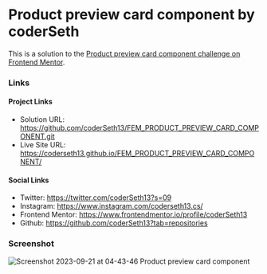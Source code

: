 # Product preview card component by coderSeth

This is a solution to the [Product preview card component challenge on Frontend Mentor](https://www.frontendmentor.io/challenges/product-preview-card-component-GO7UmttRfa).


### Links

#### Project Links
- Solution URL: https://github.com/coderSeth13/FEM_PRODUCT_PREVIEW_CARD_COMPONENT.git
- Live Site URL: https://coderseth13.github.io/FEM_PRODUCT_PREVIEW_CARD_COMPONENT/

#### Social Links
- Twitter: https://twitter.com/coderSeth13?s=09
- Instagram: https://www.instagram.com/coderseth13.cs/
- Frontend Mentor: https://www.frontendmentor.io/profile/coderSeth13
- Github: https://github.com/coderSeth13?tab=repositories

### Screenshot
![Screenshot 2023-09-21 at 04-43-46 Product preview card component](https://github.com/coderSeth13/FEM_PRODUCT_PREVIEW_CARD_COMPONENT/assets/145410639/9b1476e1-ade4-4d65-ba6a-fbe666a1cff0)
